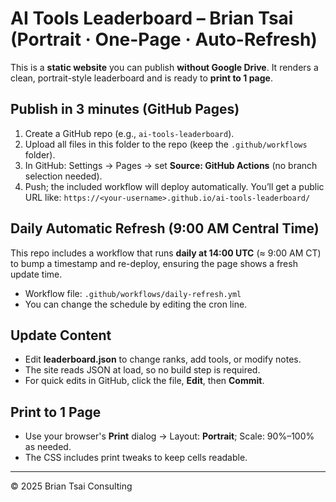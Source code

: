 
# AI Tools Leaderboard – Brian Tsai (Portrait · One-Page · Auto-Refresh)

This is a **static website** you can publish **without Google Drive**. It renders a clean, portrait-style leaderboard and is ready to **print to 1 page**.  

## Publish in 3 minutes (GitHub Pages)
1. Create a GitHub repo (e.g., `ai-tools-leaderboard`).
2. Upload all files in this folder to the repo (keep the `.github/workflows` folder).
3. In GitHub: Settings → Pages → set **Source: GitHub Actions** (no branch selection needed).
4. Push; the included workflow will deploy automatically. You’ll get a public URL like:
   `https://<your-username>.github.io/ai-tools-leaderboard/`

## Daily Automatic Refresh (9:00 AM Central Time)
This repo includes a workflow that runs **daily at 14:00 UTC** (≈ 9:00 AM CT) to bump a timestamp and re-deploy, ensuring the page shows a fresh update time.

- Workflow file: `.github/workflows/daily-refresh.yml`
- You can change the schedule by editing the cron line.

## Update Content
- Edit **leaderboard.json** to change ranks, add tools, or modify notes.
- The site reads JSON at load, so no build step is required.
- For quick edits in GitHub, click the file, **Edit**, then **Commit**.

## Print to 1 Page
- Use your browser's **Print** dialog → Layout: **Portrait**; Scale: 90%–100% as needed.
- The CSS includes print tweaks to keep cells readable.

---

© 2025 Brian Tsai Consulting
